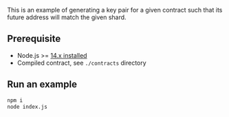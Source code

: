 This is an example of generating a key pair for a given contract such that its future address will match the given shard.

## Prerequisite

-   Node.js >= [14.x installed](https://nodejs.org)
-   Compiled contract, see `./contracts` directory

## Run an example

```sh
npm i
node index.js
```
